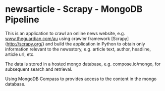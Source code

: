 # newsarticle - Scrapy - MongoDB Pipeline
This is an application to crawl an online news website, e.g. www.theguardian.com/au using crawler framework [Scrapy] (http://scrapy.org/)
and build the application in Python to obtain only information relevant to the newsstory, e.g. article text, author, headline, article url, etc.

The data is stored in a hosted mongo database, e.g. compose.io/mongo, for subsequent search
and retrieval. 

Using MongoDB Compass to provides access to the content in the mongo database. 
